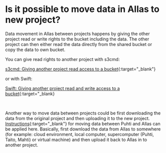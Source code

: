 # Is it possible to move data in Allas to new project?

Data movement in Allas between projects happens by giving the other project read or write rights to the bucket including the data. The other project can then either read the data directly from the shared bucket or copy the data to own bucket.

You can give read rights to another project with s3cmd:

[s3cmd: Giving another project read access to a bucket](../../data/Allas/using_allas/s3_client.md#giving-another-project-read-access-to-a-bucket){:target="_blank"}

or with Swift:

[Swift: Giving another project read and write access to a bucket](../../data/Allas/using_allas/swift_client.md#giving-another-project-read-and-write-access-to-a-bucket){:target="_blank}


&nbsp;


Another way to move data between projects could be first downloading the data from the original project and then uploading it to the new project.
[Instructions](how-to-move-data-between-puhti-and-allas.md){:target="_blank"} for moving data between Puhti and Allas can be applied here.
Basically, first download the data from Allas to somewhere (for example: cloud environment, local computer, supercomputer (Puhti, Taito, Mahti) or virtual machine) and then upload it back to Allas in to another project. 